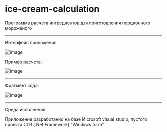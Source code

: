 # ice-cream-calculation
Программа  расчета ингредиентов для приготовления порционного мороженого 
________________________________________________________________________
Интерфейс приложения:

![image](https://github.com/Digital-Department-Vavilov-University/ice-cream-calculation/assets/135830345/dd3b2d1c-e660-4772-9cc0-a3c42d4d2a60)

Пример расчета:

![image](https://github.com/Digital-Department-Vavilov-University/ice-cream-calculation/assets/135830345/410ef7e1-23af-42b1-b960-39c5c1267b3b)

________________________________________________________________________
Фрагмент кода:

![image](https://github.com/Digital-Department-Vavilov-University/ice-cream-calculation/assets/135830345/d2995707-ae00-4153-9ef4-b570b7dbcfc9)

________________________________________________________________________
Среда исполнения:

Приложение разработанно на базе Microsoft visual studio, пустого проекта CLR (.Net Framework) "Windows form"

